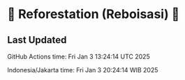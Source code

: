 
# 🌳 Reforestation (Reboisasi) 🌲

## Last Updated

GitHub Actions time: Fri Jan  3 13:24:14 UTC 2025

Indonesia/Jakarta time: Fri Jan  3 20:24:14 WIB 2025
